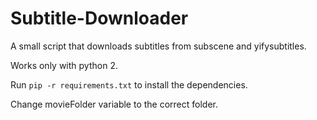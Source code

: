 # Subtitle-Downloader
A small script that downloads subtitles from subscene and yifysubtitles. 

Works only with python 2.

Run ``` pip -r requirements.txt ``` to install the dependencies.

Change movieFolder variable to the correct folder.
